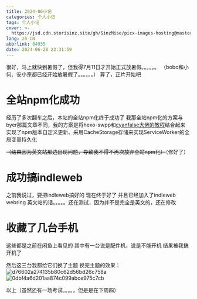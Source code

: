 ```yaml
---
title: 2024-06小记
categories: 个人小记
tags: 个人小记
cover: >-
  https://jsd.cdn.storisinz.site/gh/SinzMise/picx-images-hosting@master/20240705/2024-06.3nrhwc67r0.png
lang: zh-CN
abbrlink: 64935
date: 2024-06-28 22:31:59
---
```

很好，马上就快到暑假了，但我得7月11日才开始正式放暑假。。。。。。
（bobo和小何、安小歪都已经开始放暑假了。。。。。。）
算了，正片开始吧

# 全站npm化成功
经历了多次翻车之后，本站的全站npm化终于成功了
我那全站npm化的方案与byer那篇文章不同，我的方案是将hexo-swpp和[cyanfalse大佬的教程](https://blog.eurekac.cn/p/d3c51290.html)结合起来
实现了npm版本自定义更新、采用CacheStorage存储来实现ServiceWorker的全局变量持久化

~~（结果因为英文站那边出现问题，导致我不得不再次放弃全站npm化）~~（修好了）

# 成功搞indleweb
之前我说过，要把indleweb搞好的
现在终于好了
并且已经加入了indleweb webring
英文站的话。。。。。还在测试，因为并不是完全是英文的，还在修改

# 收藏了几台手机
这些都是之前在闲鱼上看见的
其中有一台说是配件机，说是不能开机
结果被我搞开机了

然后这三台我都给它们换了主题
换完主题的效果：
![d76602a274135b80c62d56bd26c758a](https://jsd.cdn.storisinz.site/gh/SinzMise/picx-images-hosting@master/20240705/d76602a274135b80c62d56bd26c758a.4xuf2npsag.webp)
![0dbf4a6d201aa874c099abce975c7cb](https://jsd.cdn.storisinz.site/gh/SinzMise/picx-images-hosting@master/20240705/0dbf4a6d201aa874c099abce975c7cb.1lbp8a96lv.webp)

以上（虽然还有一场考试。。。。。但是是在下周四）